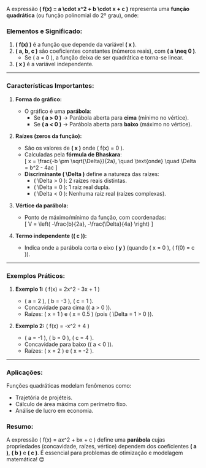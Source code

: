 A expressão **\( f(x) = a \cdot x^2 + b \cdot x + c \)** representa uma **função quadrática** (ou função polinomial do 2º grau), onde:  

### **Elementos e Significado:**  
1. **\( f(x) \)** é a função que depende da variável **\( x \)**.  
2. **\( a, b, c \)** são coeficientes constantes (números reais), com **\( a \neq 0 \)**.  
   - Se \( a = 0 \), a função deixa de ser quadrática e torna-se linear.  
3. **\( x \)** é a variável independente.  

---

### **Características Importantes:**  
1. **Forma do gráfico:**  
   - O gráfico é uma **parábola**:  
     - Se **\( a > 0 \)** → Parábola aberta para **cima** (mínimo no vértice).  
     - Se **\( a < 0 \)** → Parábola aberta para **baixo** (máximo no vértice).  

2. **Raízes (zeros da função):**  
   - São os valores de **\( x \)** onde \( f(x) = 0 \).  
   - Calculadas pela **fórmula de Bhaskara**:  
     \[
     x = \frac{-b \pm \sqrt{\Delta}}{2a}, \quad \text{onde} \quad \Delta = b^2 - 4ac
     \]  
   - **Discriminante \( \Delta \)** define a natureza das raízes:  
     - \( \Delta > 0 \): 2 raízes reais distintas.  
     - \( \Delta = 0 \): 1 raiz real dupla.  
     - \( \Delta < 0 \): Nenhuma raiz real (raízes complexas).  

3. **Vértice da parábola:**  
   - Ponto de máximo/mínimo da função, com coordenadas:  
     \[
     V = \left( -\frac{b}{2a}, -\frac{\Delta}{4a} \right)
     \]  

4. **Termo independente (\( c \)):**  
   - Indica onde a parábola corta o eixo **\( y \)** (quando \( x = 0 \), \( f(0) = c \)).  

---

### **Exemplos Práticos:**  
1. **Exemplo 1:** \( f(x) = 2x^2 - 3x + 1 \)  
   - \( a = 2 \), \( b = -3 \), \( c = 1 \).  
   - Concavidade para cima (\( a > 0 \)).  
   - Raízes: \( x = 1 \) e \( x = 0.5 \) (pois \( \Delta = 1 > 0 \)).  

2. **Exemplo 2:** \( f(x) = -x^2 + 4 \)  
   - \( a = -1 \), \( b = 0 \), \( c = 4 \).  
   - Concavidade para baixo (\( a < 0 \)).  
   - Raízes: \( x = 2 \) e \( x = -2 \).  

---

### **Aplicações:**  
Funções quadráticas modelam fenômenos como:  
- Trajetória de projéteis.  
- Cálculo de área máxima com perímetro fixo.  
- Análise de lucro em economia.  

### **Resumo:**  
A expressão \( f(x) = ax^2 + bx + c \) define uma **parábola** cujas propriedades (concavidade, raízes, vértice) dependem dos coeficientes **\( a \)**, **\( b \)** e **\( c \)**. É essencial para problemas de otimização e modelagem matemática! 😊